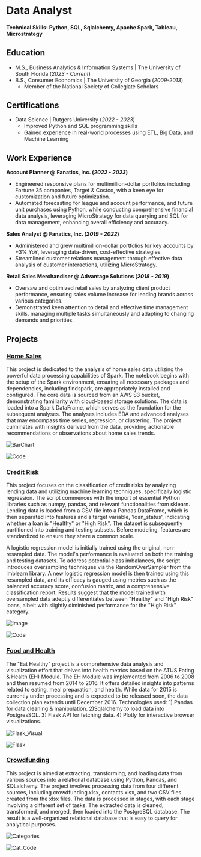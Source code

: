 # Data Analyst

#### Technical Skills: Python, SQL, Sqlalchemy, Apache Spark, Tableau, Microstrategy

## Education							       		
- M.S., Business Analytics & Information Systems | The University of South Florida (_2023 - Current_)	 			        		
- B.S., Consumer Economics | The University of Georgia (_2009-2013_)
   - Member of the National Society of Collegiate Scholars

## Certifications							       		
- Data Science	| Rutgers University (_2022 - 2023_)
  - Improved Python and SQL programming skills
  - Gained experience in real-world processes using ETL, Big Data, and Machine Learning

## Work Experience
**Account Planner @ Fanatics, Inc. (_2022 - 2023_)**
- Engineered responsive plans for multimillion-dollar portfolios including Fortune 35 companies, Target & Costco, with a keen eye for customization and future optimization.
- Automated forecasting for league and account performance, and future unit purchases using Python, while conducting comprehensive financial data analysis, leveraging MicroStrategy for data querying and SQL for data 
  management, enhancing overall efficiency and accuracy.

**Sales Analyst @ Fanatics, Inc. (_2019 - 2022_)**
- Administered and grew multimillion-dollar portfolios for key accounts by +3% YoY, leveraging data-driven, cost-effective strategies. 
- Streamlined customer relations management through effective data analysis of customer interactions, utilizing MicroStrategy.

**Retail Sales Merchandiser @ Advantage Solutions (_2018 - 2019_)**
- Oversaw and optimized retail sales by analyzing client product performance, ensuring sales volume increase for leading brands across various categories. 
- Demonstrated keen attention to detail and effective time management skills, managing multiple tasks simultaneously and adapting to changing demands and priorities.

## Projects
### [Home Sales](https://github.com/bauzaj/Home_Sales)
This project is dedicated to the analysis of home sales data utilizing the powerful data processing capabilities of Spark. The notebook begins with the setup of the Spark environment, ensuring all necessary packages and dependencies, including findspark, are appropriately installed and configured. The core data is sourced from an AWS S3 bucket, demonstrating familiarity with cloud-based storage solutions. The data is loaded into a Spark DataFrame, which serves as the foundation for the subsequent analyses. The analyses includes EDA and advanced analyses that may encompass time series, regression, or clustering. The project culminates with insights derived from the data, providing actionable recommendations or observations about home sales trends.

![BarChart](/assets/img/homesales.png)  

![Code](/assets/img/pyspark.png)



### [Credit Risk](https://github.com/bauzaj/credit-risk-classification)
This project focuses on the classification of credit risks by analyzing lending data and utilizing machine learning techniques, specifically logistic regression. The script commences with the import of essential Python libraries such as numpy, pandas, and relevant functionalities from sklearn. Lending data is loaded from a CSV file into a Pandas DataFrame, which is then separated into features and a target variable, 'loan_status', indicating whether a loan is "Healthy" or "High Risk". The dataset is subsequently partitioned into training and testing subsets. Before modeling, features are standardized to ensure they share a common scale.

A logistic regression model is initially trained using the original, non-resampled data. The model's performance is evaluated on both the training and testing datasets. To address potential class imbalances, the script introduces oversampling techniques via the RandomOverSampler from the imblearn library. A new logistic regression model is then trained using this resampled data, and its efficacy is gauged using metrics such as the balanced accuracy score, confusion matrix, and a comprehensive classification report. Results suggest that the model trained with oversampled data adeptly differentiates between "Healthy" and "High Risk" loans, albeit with slightly diminished performance for the "High Risk" category.

![Image](/assets/img/risk.png)

![Code](/assets/img/regress.png)


### [Food and Health](https://github.com/bauzaj/Eat-Health-Module)
The "Eat Healthy" project is a comprehensive data analysis and visualization effort that delves into health metrics based on the ATUS Eating & Health (EH) Module. The EH Module was implemented from 2006 to 2008 and then resumed from 2014 to 2016. It offers detailed insights into patterns related to eating, meal preparation, and health. While data for 2015 is currently under processing and is expected to be released soon, the data collection plan extends until December 2016. Technologies used: 1) Pandas for data cleaning & manipulation. 2)Sqlalchemy to load data into PostgresSQL. 3) Flask API for fetching data. 4) Plotly for interactive browser visualizations.


![Flask_Visual](/assets/img/bmi2.png)  

![Flask](/assets/img/flaskapi.png)


### [Crowdfunding](https://github.com/bauzaj/Crowdfunding_Analysis)
This project is aimed at extracting, transforming, and loading data from various sources into a relational database using Python, Pandas, and SQLalchemy. The project involves processing data from four different sources, including crowdfunding.xlsx, contacts.xlsx, and two CSV files created from the xlsx files. The data is processed in stages, with each stage involving a different set of tasks. The extracted data is cleaned, transformed, and merged, then loaded into the PostgreSQL database. The result is a well-organized relational database that is easy to query for analytical purposes.



![Categories](/assets/img/crwd.png)

![Cat_Code](/assets/img/crwdqry.png)
